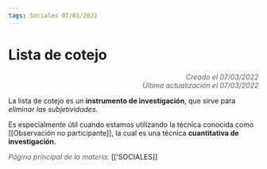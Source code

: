 ```yaml
---
tags: Sociales 07/03/2022
---
```


# Lista de cotejo
<div style="text-align: right; opacity: 0.7; font-style: italic;">Creado el 07/03/2022</div>
<div style="text-align: right; opacity: 0.7; font-style: italic;">Última actualización el 07/03/2022</div>

La lista de cotejo es un **instrumento de investigación**, que sirve para *eliminar las subjetividades*.

Es especialmente útil cuando estamos utilizando la técnica conocida como [[Observación no participante]], la cual es una técnica **cuantitativa de investigación**.

<span style="opacity: 0.7; font-style: italic;">Página principal de la materia:</span> [['SOCIALES]]
